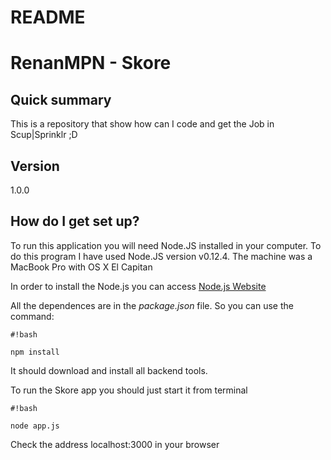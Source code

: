 # README #

# RenanMPN - Skore #

## Quick summary ##
This is a repository that show how can I code and get the Job in Scup|Sprinklr ;D

## Version ##
1.0.0

## How do I get set up? ##

To run this application you will need Node.JS installed in your computer. To do this program I have used Node.JS version v0.12.4. The machine was a MacBook Pro with OS X El Capitan

In order to install the Node.js you can access [Node.js Website](https://nodejs.org/en/)

All the dependences are in the *package.json* file. So you can use the command:


```
#!bash

npm install
```


It should download and install all backend tools.

To run the Skore app you should just start it from terminal

```
#!bash

node app.js
```

Check the address localhost:3000 in your browser